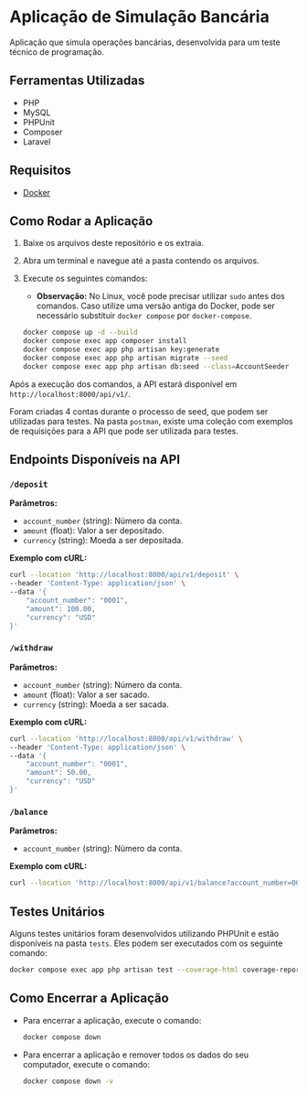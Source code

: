 # Aplicação de Simulação Bancária

Aplicação que simula operações bancárias, desenvolvida para um teste técnico de programação.

## Ferramentas Utilizadas

*   PHP
*   MySQL
*   PHPUnit
*   Composer
*   Laravel

## Requisitos

*   [Docker](https://docs.docker.com/desktop/)

## Como Rodar a Aplicação

1.  Baixe os arquivos deste repositório e os extraia.
2.  Abra um terminal e navegue até a pasta contendo os arquivos.
3.  Execute os seguintes comandos:

    *   **Observação:** No Linux, você pode precisar utilizar `sudo` antes dos comandos. Caso utilize uma versão antiga do Docker, pode ser necessário substituir `docker compose` por `docker-compose`.

    ```bash
    docker compose up -d --build
    docker compose exec app composer install
    docker compose exec app php artisan key:generate
    docker compose exec app php artisan migrate --seed
    docker compose exec app php artisan db:seed --class=AccountSeeder
    ```

Após a execução dos comandos, a API estará disponível em `http://localhost:8000/api/v1/`.

Foram criadas 4 contas durante o processo de seed, que podem ser utilizadas para testes. Na pasta `postman`, existe uma coleção com exemplos de requisições para a API que pode ser utilizada para testes.

## Endpoints Disponíveis na API

### `/deposit`

**Parâmetros:**

*   `account_number` (string): Número da conta.
*   `amount` (float): Valor a ser depositado.
*   `currency` (string): Moeda a ser depositada.

**Exemplo com cURL:**

```bash
curl --location 'http://localhost:8000/api/v1/deposit' \
--header 'Content-Type: application/json' \
--data '{
    "account_number": "0001",
    "amount": 100.00,
    "currency": "USD"
}'
```

### `/withdraw`

**Parâmetros:**

*   `account_number` (string): Número da conta.
*   `amount` (float): Valor a ser sacado.
*   `currency` (string): Moeda a ser sacada.

**Exemplo com cURL:**

```bash
curl --location 'http://localhost:8000/api/v1/withdraw' \
--header 'Content-Type: application/json' \
--data '{
    "account_number": "0001",
    "amount": 50.00,
    "currency": "USD"
}'
```

### `/balance`

**Parâmetros:**

*   `account_number` (string): Número da conta.

**Exemplo com cURL:**

```bash
curl --location 'http://localhost:8000/api/v1/balance?account_number=0001'
```

## Testes Unitários

Alguns testes unitários foram desenvolvidos utilizando PHPUnit e estão disponíveis na pasta `tests`. Eles podem ser executados com os seguinte comando:

```bash
docker compose exec app php artisan test --coverage-html coverage-report
```

## Como Encerrar a Aplicação

*   Para encerrar a aplicação, execute o comando:

    ```bash
    docker compose down
    ```

*   Para encerrar a aplicação e remover todos os dados do seu computador, execute o comando:

    ```bash
    docker compose down -v
    ```